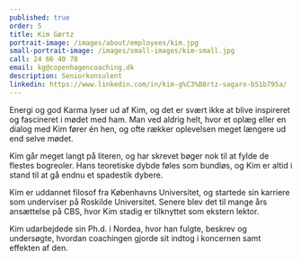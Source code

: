 ```yaml
---
published: true
order: 5
title: Kim Gørtz
portrait-image: /images/about/employees/kim.jpg
small-portrait-image: /images/small-images/kim-small.jpg
call: 24 66 40 78
email: kg@copenhagencoaching.dk
description: Seniorkonsulent
linkedin: https://www.linkedin.com/in/kim-g%C3%B8rtz-sagaro-b51b795a/
---
```


Energi og god Karma lyser ud af Kim, og det er svært ikke at blive inspireret og fascineret i mødet med ham. Man ved aldrig helt, hvor et oplæg eller en dialog med Kim fører én hen, og ofte rækker oplevelsen meget længere ud end selve mødet.

Kim går meget langt på literen, og har skrevet bøger nok til at fylde de flestes bogreoler. Hans teoretiske dybde føles som bundløs, og Kim er altid i stand til at gå endnu et spadestik dybere.

Kim er uddannet filosof fra Københavns Universitet, og startede sin karriere som underviser på Roskilde Universitet. Senere blev det til mange års ansættelse på CBS, hvor Kim stadig er tilknyttet som ekstern lektor.

Kim udarbejdede sin Ph.d. i Nordea, hvor han fulgte, beskrev og undersøgte, hvordan coachingen gjorde sit indtog i koncernen samt effekten af den.